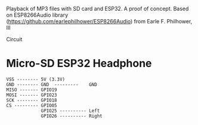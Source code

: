 Playback of MP3 files with SD card and ESP32. 
A proof of concept.
Based on ESP8266Audio library (https://github.com/earlephilhower/ESP8266Audio) from Earle F. Philhower, III

Circuit

Micro-SD	    ESP32			Headphone
==============================================
    VSS	-------- 5V (3.3V)
    GND -------- GND  ---------    GND
    MISO ------- GPIO19
    MOSI ------- GPIO23
    SCK -------- GPIO18
    CS --------- GPIO05
    			 GPIO25 ---------- Left
    			 GPIO26 ---------- Right			
